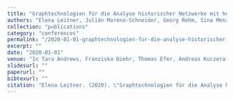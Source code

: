 ```yaml
---
title: "Graphtechnologien für die Analyse historischer Netzwerke mit heterogenen Datenbeständen"
authors: "Elena Leitner, Julián Moreno-Schneider, Georg Rehm, Sina Menzel, Vivien Petras, Mark-Jan Bludau, and Marian Dörk"
collection: "publications"
category: "conferences"
permalink: "/2020-01-01-graphtechnologien-fur-die-analyse-historischer-netzwerke-mit-heterogenen-datenbestanden"
excerpt: ""
date: "2020-01-01"
venue: "In Tara Andrews, Franziska Diehr, Thomas Efer, Andreas Kuczera, and Joris van Zundert, editors, Proceedings of Graph Technologies in the Humanities 2020, Vienna, Austria, 02 2020. 21/22 February 2020."
slidesurl: ""
paperurl: ""
bibtexurl: ""
citation: "Elena Leitner. (2020). \"Graphtechnologien für die Analyse historischer Netzwerke mit heterogenen Datenbeständen.\" *In Tara Andrews, Franziska Diehr, Thomas Efer, Andreas Kuczera, and Joris van Zundert, editors, Proceedings of Graph Technologies in the Humanities 2020, Vienna, Austria, 02 2020. 21/22 February 2020.*."
---
```


